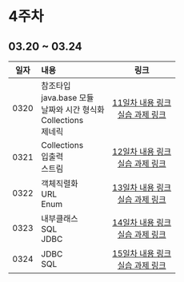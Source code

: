 # 4주차
## 03.20 ~ 03.24

|  일자  | 내용                                                           |                            링크                            |
|:----:|:-------------------------------------------------------------|:--------------------------------------------------------:|
| 0320 | 참조타입<br/>java.base 모듈<br/>날짜와 시간 형식화<br/>Collections<br/>제네릭 | [11일차 내용 링크](./day11/course) <br/>[실습 과제 링크](./day11/hw) |
| 0321 | Collections<br/>입출력<br/>스트림                                  | [12일차 내용 링크](./day12/course)<br/>[실습 과제 링크](./day12/hw)  |
| 0322 | 객체직렬화<br/>URL<br/>Enum<br/>                                  | [13일차 내용 링크](./day13/course)<br/>[실습 과제 링크](./day13/hw)  |
| 0323 | 내부클래스<br/>SQL<br/>JDBC                                       | [14일차 내용 링크](./day14/course)<br/>[실습 과제 링크](./day14/hw)  |
| 0324 | JDBC<br/>SQL<br/>                                                 | [15일차 내용 링크](./day15/course)<br/>[실습 과제 링크](./day15/hw)  |